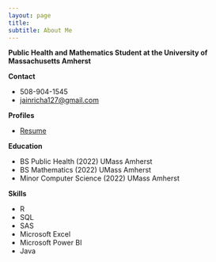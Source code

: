 ```yaml
---
layout: page
title: 
subtitle: About Me
---
```


**Public Health and Mathematics Student at the University of Massachusetts Amherst**

**Contact**
* 508-904-1545
* jainricha127@gmail.com

**Profiles**
* [Resume](Resume_Richa_Jain.pdf)

**Education**
* BS Public Health (2022) UMass Amherst
* BS Mathematics (2022) UMass Amherst
* Minor Computer Science (2022) UMass Amherst

**Skills**
* R
* SQL
* SAS
* Microsoft Excel 
* Microsoft Power BI
* Java



